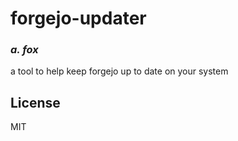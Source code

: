 # forgejo-updater
### _a. fox_

a tool to help keep forgejo up to date on your system

## License

MIT


